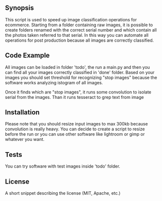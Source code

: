 ## Synopsis

This script is used to speed up image classification operations for ecommerce. Starting from a folder containing raw images, it is possible to create folders renamed with the correct serial number and which contain all the photos taken referred to that serial. In this way you can automate all operations for post production because all images are correctly classified.


## Code Example

All images can be loaded in folder 'todo', the run a main.py and then you can find all your images correctly classified in 'done' folder.
Based on your images you should set threshold for recognizing "stop images" because the software works analyzing istogram of all images.

Once it finds which are "stop images", it runs some convolution to isolate serial from the images. Than it runs tesseract to grep text from image


## Installation

Please note that you should resize input images to max 300kb because convolution is really heavy. You can decide to create a script to resize before the run or you can use other software like lightroom or gimp or whatever you want.



## Tests

You can try software with test images inside 'todo' folder. 



## License

A short snippet describing the license (MIT, Apache, etc.)

